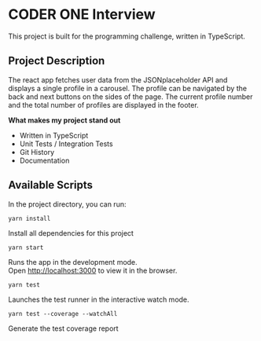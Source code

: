 # CODER ONE Interview

This project is built for the programming challenge, written in TypeScript.
## Project Description
 The react app fetches user data from the JSONplaceholder API and displays a single profile in a carousel. The profile can be navigated by the back and next buttons on the sides of the page. The current profile number and the total number of profiles are displayed in the footer.
 
**What makes my project stand out**

- Written in TypeScript
- Unit Tests / Integration Tests
- Git History
- Documentation

## Available Scripts

In the project directory, you can run:

`yarn install`

Install all dependencies for this project

`yarn start`

Runs the app in the development mode.\
Open [http://localhost:3000](http://localhost:3000) to view it in the browser.

`yarn test`

Launches the test runner in the interactive watch mode.

`yarn test --coverage --watchAll`

Generate the test coverage report